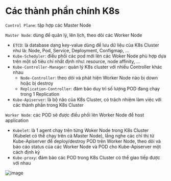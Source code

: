 # Các thành phần chính K8s

`Control Plane`: tập hợp các Master Node

`Master Node`: dùng để quản lý, lên lịch, theo dõi các Worker Node
- `ETCD`: là database dạng key-value dùng để lưu dữ liệu của K8s Cluster như là: Node, Pod, Service, Deployment, Configmap, ...
- `Kube-Scheduler`: điều phối các pod mới lên các Woker Node phù hợp dựa trên một số tiêu chí nhất định như: resource, node affinity, ...
- `Kube-Controller-Manager`: quản lý K8s cluster với nhiều Controller khác nhau
  - `Node-Controller`: theo dõi và phát hiện Worker Node nào bị down hoặc bị destroy
  - `Replication-Controller`: đảm bảo duy trì số lượng POD đang chạy trong 1 Replication
- `Kube-Apiserver`: là bộ não của K8s Cluster, có trách nhiệm làm việc với các thành phần trong K8s Cluster


`Worker Node`: các POD sẽ được điều phối lên Worker Node để host application
- `Kubelet`: là 1 agent chạy trên từng Woker Node trong K8s Cluster (Kubelet có thể chạy trên cả Master Node), lắng nghe các chỉ thị từ Kube-Apiserver để deploy/destroy POD trên Worker Node, theo dõi và báo cáo status của các Worker Node và POD cho Kube-Apiserver một cách định kỳ
- `Kube-proxy`: đảm bảo các POD trong K8s Cluster có thể giao tiếp được với nhau

![image](https://github.com/nguyenanhdongvn/Document/assets/90097692/fdfcc364-2c38-4dbb-9f30-b8d2accd8939)

